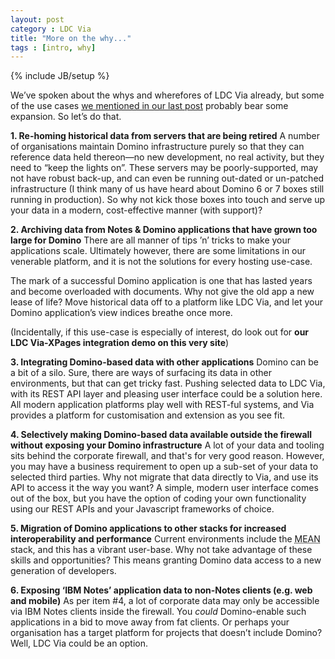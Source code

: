 ```yaml
---
layout: post
category : LDC Via
title: "More on the why..."
tags : [intro, why]
---
```

{% include JB/setup %}

We’ve spoken about the whys and wherefores of LDC Via already, but some of the use cases [we mentioned in our last post](/2014/10/01/why-oh-why-part-2/) probably bear some expansion. So let’s do that.

**1. Re-homing historical data from servers that are being retired**
A number of organisations maintain Domino infrastructure purely so that they can reference data held thereon&#8212;no new development, no real activity, but they need to &#8220;keep the lights on&#8221;. These servers may be poorly-supported, may not have robust back-up, and can even be running out-dated or un-patched infrastructure (I think many of us have heard about Domino 6 or 7 boxes still running in production). So why not kick those boxes into touch and serve up your data in a modern, cost-effective manner (with support)?

**2. Archiving data from Notes & Domino applications that have grown too large for Domino**
There are all manner of tips &#8217;n&#8217; tricks to make your applications scale. Ultimately however, there are some limitations in our venerable platform, and it is not the solutions for every hosting use-case.

The mark of a successful Domino application is one that has lasted years and become overloaded with documents. Why not give the old app a new lease of life? Move historical data off to a platform like LDC Via, and let your Domino application&#8217;s view indices breathe once more.

(Incidentally, if this use-case is especially of interest, do look out for **our LDC Via-XPages integration demo on this very site**)

**3. Integrating Domino-based data with other applications**
Domino can be a bit of a silo. Sure, there are ways of surfacing its data in other environments, but that can get tricky fast. Pushing selected data to LDC Via, with its REST API layer and pleasing user interface could be a solution here. All modern application platforms play well with REST-ful systems, and Via provides a platform for customisation and extension as you see fit.

**4. Selectively making Domino-based data available outside the firewall without exposing your Domino infrastructure**
A lot of your data and tooling sits behind the corporate firewall, and that's for very good reason. However, you may have a business requirement to open up a sub-set of your data to selected third parties. Why not migrate that data directly to Via, and use its API to access it the way you want? A simple, modern user interface comes out of the box, but you have the option of coding your own functionality using our REST APIs and your Javascript frameworks of choice.

**5. Migration of Domino applications to other stacks for increased interoperability and performance**
Current environments include the <abbr title="MongoDb, Express, AngularJS, node.js">MEAN</abbr> stack, and this has a vibrant user-base. Why not take advantage of these skills and opportunities? This means granting Domino data access to a new generation of developers.

**6. Exposing ‘IBM Notes’ application data to non-Notes clients (e.g. web and mobile)**
As per item #4, a lot of corporate data may only be accessible via IBM Notes clients inside the firewall. You _could_ Domino-enable such applications in a bid to move away from fat clients. Or perhaps your organisation has a target platform for projects that doesn’t include Domino? Well, LDC Via could be an option.
